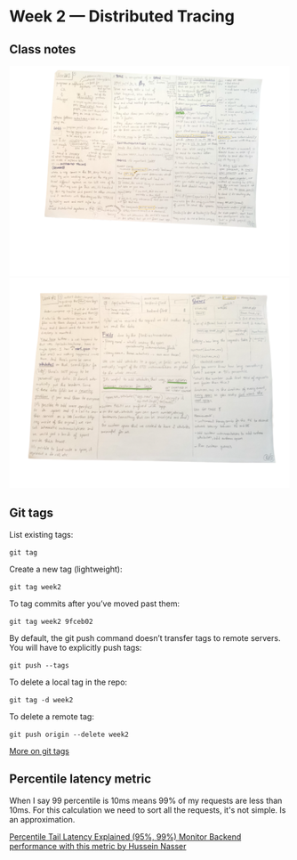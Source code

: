 # Week 2 — Distributed Tracing

## Class notes 

![class notes 1 of 2](./assets/week2/live-lesson-1-2.png)
![class notes 2 of 2](./assets/week2/live-lesson-notes-2-2.png)

## Git tags
List existing tags:

`git tag`

Create a new tag (lightweight):

`git tag week2`

To tag commits after you’ve moved past them:

`git tag week2 9fceb02`

By default, the git push command doesn’t transfer tags to remote servers. You will have to explicitly push tags:

`git push --tags`

To delete a local tag in the repo:

`git tag -d week2`

To delete a remote tag:

`git push origin --delete week2`

[More on git tags](https://git-scm.com/book/en/v2/Git-Basics-Tagging)


## Percentile latency metric
When I say 99 percentile is 10ms means 99% of my requests are less than 10ms. For this calculation we need to sort all the requests, it's not simple. Is an approximation.

[Percentile Tail Latency Explained (95%, 99%) Monitor Backend performance with this metric by Hussein Nasser](https://www.youtube.com/watch?v=3JdQOExKtUY)